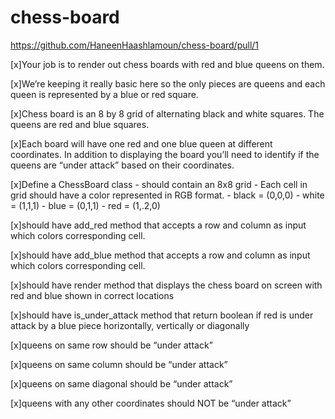 # chess-board
https://github.com/HaneenHaashlamoun/chess-board/pull/1



[x]Your job is to render out chess boards with red and blue queens on them.

[x]We’re keeping it really basic here so the only pieces are queens and each queen is represented by a blue or red square.

[x]Chess board is an 8 by 8 grid of alternating black and white squares. The queens are red and blue squares.

[x]Each board will have one red and one blue queen at different coordinates. In addition to displaying the board you’ll need to identify if the queens are “under attack” based on their coordinates.

[x]Define a ChessBoard class - should contain an 8x8 grid - Each cell in grid should have a color represented in RGB format. - black = (0,0,0) - white = (1,1,1) - blue = (0,1,1) - red = (1,.2,0)

[x]should have add_red method that accepts a row and column as input which colors corresponding cell.

[x]should have add_blue method that accepts a row and column as input which colors corresponding cell.

[x]should have render method that displays the chess board on screen with red and blue shown in correct locations

[x]should have is_under_attack method that return boolean if red is under attack by a blue piece horizontally, vertically or diagonally

[x]queens on same row should be “under attack”

[x]queens on same column should be “under attack”

[x]queens on same diagonal should be “under attack”

[x]queens with any other coordinates should NOT be “under attack”